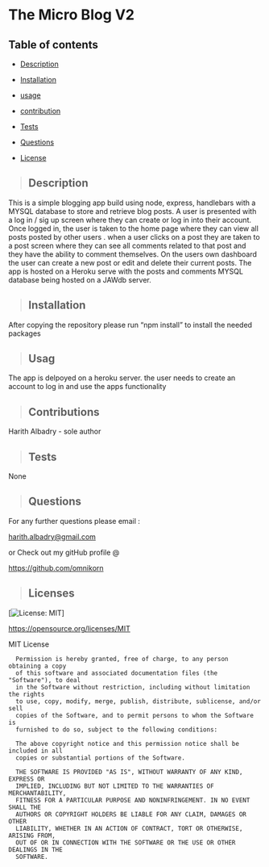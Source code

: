 # **The Micro Blog V2**

## Table of contents

  
* [Description](#description)

  
* [Installation](#installation)
  
* [usage](#usage)
  
* [contribution](#contribution)
  
* [Tests](#tests)
  
* [Questions](#questions)
  
* [License](#license)

>## Description
  
This is a simple blogging app build using node, express, handlebars with a MYSQL database to store and retrieve blog posts. 
A user is presented with a log in / sig up screen where they can create or log in into their account. Once logged in, the user is taken to the home page where they can view all posts posted by other users . when a user clicks on a post they are taken to a post screen where they can see all comments related to that post and they have the ability to comment themselves. 
On the users own dashboard the user can create a new post or edit and delete their current posts. 
The app is hosted on a Heroku serve with the posts and comments MYSQL database being hosted on a JAWdb server. 

  


  
>## Installation 

 After copying the repository please run “npm install” to install the needed packages


>## Usag 

  The app is delpoyed on a heroku server. the user needs to create an account to log in and use the apps functionality


>## Contributions 

  Harith Albadry - sole author


>## Tests 

  None


>## Questions 

For any further questions please email :

harith.albadry@gmail.com

or Check out my gitHub profile @

https://github.com/omnikorn

>## Licenses 

  

  [![License: MIT](https://img.shields.io/badge/License-MIT-yellow.svg)]

  https://opensource.org/licenses/MIT

  MIT License

      
      
      Permission is hereby granted, free of charge, to any person obtaining a copy
      of this software and associated documentation files (the "Software"), to deal
      in the Software without restriction, including without limitation the rights
      to use, copy, modify, merge, publish, distribute, sublicense, and/or sell
      copies of the Software, and to permit persons to whom the Software is
      furnished to do so, subject to the following conditions:
      
      The above copyright notice and this permission notice shall be included in all
      copies or substantial portions of the Software.
      
      THE SOFTWARE IS PROVIDED "AS IS", WITHOUT WARRANTY OF ANY KIND, EXPRESS OR
      IMPLIED, INCLUDING BUT NOT LIMITED TO THE WARRANTIES OF MERCHANTABILITY,
      FITNESS FOR A PARTICULAR PURPOSE AND NONINFRINGEMENT. IN NO EVENT SHALL THE
      AUTHORS OR COPYRIGHT HOLDERS BE LIABLE FOR ANY CLAIM, DAMAGES OR OTHER
      LIABILITY, WHETHER IN AN ACTION OF CONTRACT, TORT OR OTHERWISE, ARISING FROM,
      OUT OF OR IN CONNECTION WITH THE SOFTWARE OR THE USE OR OTHER DEALINGS IN THE
      SOFTWARE.
  
  
